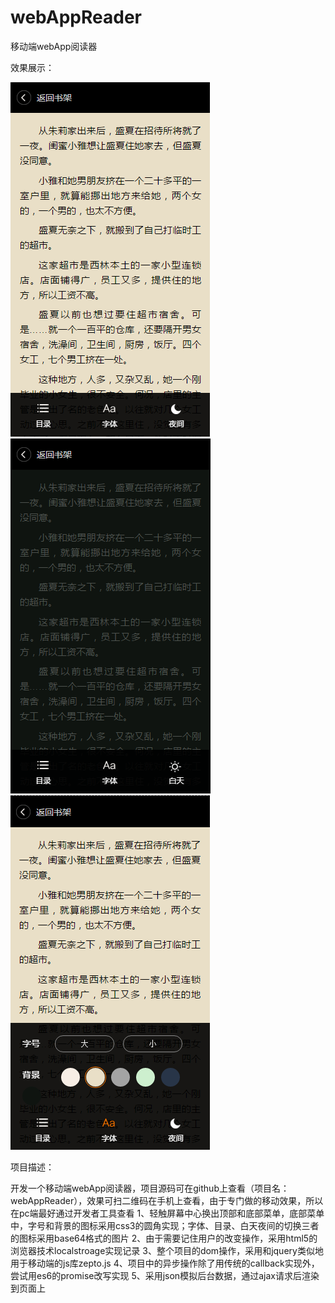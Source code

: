 # webAppReader
移动端webApp阅读器

效果展示：

![Alt text](https://github.com/liiiku/webAppReader/blob/master/imgs/1.png)
![Alt text](https://github.com/liiiku/webAppReader/blob/master/imgs/2.png)
![Alt text](https://github.com/liiiku/webAppReader/blob/master/imgs/3.png)

项目描述：

开发一个移动端webApp阅读器，项目源码可在github上查看（项目名：webAppReader），效果可扫二维码在手机上查看，由于专门做的移动效果，所以在pc端最好通过开发者工具查看
1、轻触屏幕中心换出顶部和底部菜单，底部菜单中，字号和背景的图标采用css3的圆角实现；字体、目录、白天夜间的切换三者的图标采用base64格式的图片
2、由于需要记住用户的改变操作，采用html5的浏览器技术localstroage实现记录
3、整个项目的dom操作，采用和jquery类似地用于移动端的js库zepto.js
4、项目中的异步操作除了用传统的callback实现外，尝试用es6的promise改写实现
5、采用json模拟后台数据，通过ajax请求后渲染到页面上
